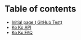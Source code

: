 # Table of contents

* [Initial page \( GitHub Test\)](README.md)
* [Ko Ko API](ko-ko-api.md)
* [Ko Ko FAQ](ko-ko-faq.md)

